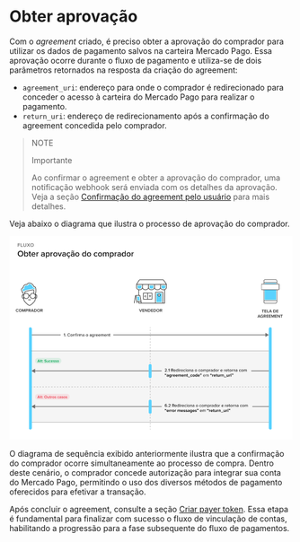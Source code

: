 # Obter aprovação 

Com o _agreement_ criado, é preciso obter a aprovação do comprador para utilizar os dados de pagamento salvos na carteira Mercado Pago. Essa aprovação ocorre durante o fluxo de pagamento e utiliza-se de dois parâmetros retornados na resposta da criação do agreement:

* `agreement_uri`: endereço para onde o comprador é redirecionado para conceder o acesso à carteira do Mercado Pago para realizar o pagamento.
* `return_uri`: endereço de redirecionamento após a confirmação do agreement concedida pelo comprador.

> NOTE
>
> Importante
>
> Ao confirmar o agreement e obter a aprovação do comprador, uma notificação webhook será enviada com os detalhes da aprovação. Veja a seção [Confirmação do agreement pelo usuário](/developers/pt/docs/wallet-connect/additional-content/your-integrations/notifications/webhooks) para mais detalhes.

Veja abaixo o diagrama que ilustra o processo de aprovação do comprador.

![Obter aprovação](/images/wallet-connect/get-payer-approval.pt.png)

O diagrama de sequência exibido anteriormente ilustra que a confirmação do comprador ocorre simultaneamente ao processo de compra. Dentro deste cenário, o comprador concede autorização para integrar sua conta do Mercado Pago, permitindo o uso dos diversos métodos de pagamento oferecidos para efetivar a transação.

Após concluir o agreement, consulte a seção [Criar payer token](/developers/pt/docs/wallet-connect/account-linking-flow/create-payer-token). Essa etapa é fundamental para finalizar com sucesso o fluxo de vinculação de contas, habilitando a progressão para a fase subsequente do fluxo de pagamentos.


